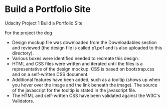 # Build a Portfolio Site
Udacity Project 1 Build a Portfolio Site

For the project the dog

- Design mockup file was downloaded from the Downloadables section and reviewed (the design file is called p1.pdf and is also uploaded to this directory).
- Various boxes were identified needed to recreate this design.
- HTML and CSS files were written and iterated until the files is a representative of the design mockup. CSS is based on bootstrap.css and on a self-written CSS document. 
- Additional features have been added, such as a tooltip (shows up when you hover over the image and the link beneath the   image). The source of the javascript for the tooltip is stated in the javascript file. 
- The HTML and self-written CSS have been validated against the W3C's Validators.  

